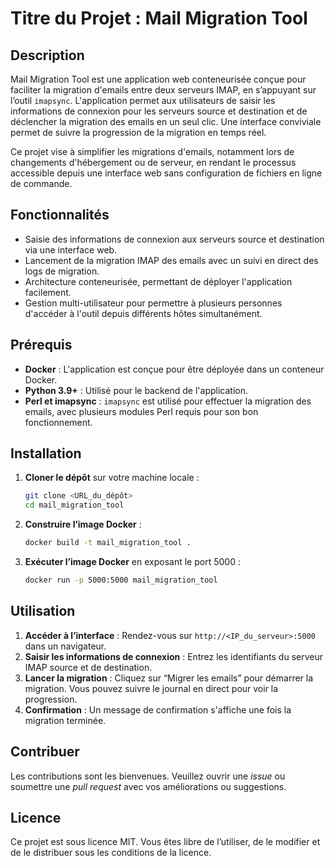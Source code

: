 # Titre du Projet : Mail Migration Tool

## Description
Mail Migration Tool est une application web conteneurisée conçue pour faciliter la migration d'emails entre deux serveurs IMAP, en s’appuyant sur l’outil `imapsync`. L'application permet aux utilisateurs de saisir les informations de connexion pour les serveurs source et destination et de déclencher la migration des emails en un seul clic. Une interface conviviale permet de suivre la progression de la migration en temps réel. 

Ce projet vise à simplifier les migrations d'emails, notamment lors de changements d'hébergement ou de serveur, en rendant le processus accessible depuis une interface web sans configuration de fichiers en ligne de commande. 

## Fonctionnalités
- Saisie des informations de connexion aux serveurs source et destination via une interface web.
- Lancement de la migration IMAP des emails avec un suivi en direct des logs de migration.
- Architecture conteneurisée, permettant de déployer l'application facilement.
- Gestion multi-utilisateur pour permettre à plusieurs personnes d'accéder à l'outil depuis différents hôtes simultanément.
  
## Prérequis
- **Docker** : L'application est conçue pour être déployée dans un conteneur Docker.
- **Python 3.9+** : Utilisé pour le backend de l'application.
- **Perl et imapsync** : `imapsync` est utilisé pour effectuer la migration des emails, avec plusieurs modules Perl requis pour son bon fonctionnement.

## Installation
1. **Cloner le dépôt** sur votre machine locale :
   ```bash
   git clone <URL_du_dépôt>
   cd mail_migration_tool
   ```

2. **Construire l’image Docker** :
   ```bash
   docker build -t mail_migration_tool .
   ```

3. **Exécuter l’image Docker** en exposant le port 5000 :
   ```bash
   docker run -p 5000:5000 mail_migration_tool
   ```

## Utilisation
1. **Accéder à l’interface** : Rendez-vous sur `http://<IP_du_serveur>:5000` dans un navigateur.
2. **Saisir les informations de connexion** : Entrez les identifiants du serveur IMAP source et de destination.
3. **Lancer la migration** : Cliquez sur “Migrer les emails” pour démarrer la migration. Vous pouvez suivre le journal en direct pour voir la progression.
4. **Confirmation** : Un message de confirmation s'affiche une fois la migration terminée.

## Contribuer
Les contributions sont les bienvenues. Veuillez ouvrir une *issue* ou soumettre une *pull request* avec vos améliorations ou suggestions.

## Licence
Ce projet est sous licence MIT. Vous êtes libre de l’utiliser, de le modifier et de le distribuer sous les conditions de la licence.

